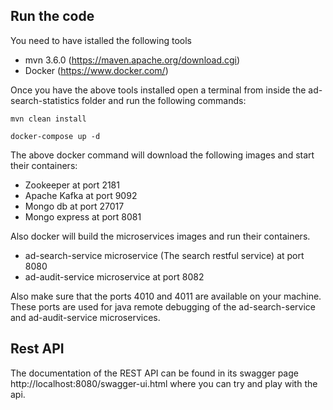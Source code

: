 ## Run the code
You need to have istalled the following tools
- mvn 3.6.0 (https://maven.apache.org/download.cgi)
- Docker (https://www.docker.com/)

Once you have the above tools installed open a terminal from inside the ad-search-statistics folder
and run the following commands:

``mvn clean install``

``docker-compose up -d``

The above docker command will download the following images and start their containers:

- Zookeeper at port 2181
- Apache Kafka at port 9092
- Mongo db at port 27017
- Mongo express at port 8081

Also docker will build the microservices images and run their containers.
- ad-search-service microservice (The search restful service) at port 8080
- ad-audit-service microservice at port 8082

Also make sure that the ports 4010 and 4011 are available on your machine.
These ports are used for java remote debugging of the ad-search-service and ad-audit-service microservices.

## Rest API     
The documentation of the REST API can be found in its swagger page
http://localhost:8080/swagger-ui.html
where you can try and play with the api.






 
 

 
 










